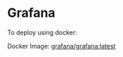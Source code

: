 # Grafana

To deploy using docker:

Docker Image: [grafana/grafana:latest](http://localhost:9000/#/images/grafana~2Fgrafana%3Alatest)

